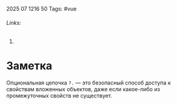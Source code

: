2025 07 1216 50
Tags: #vue 
###### Links: 
1) 
# Заметка
Опциональная цепочка `?.` — это безопасный способ доступа к свойствам вложенных объектов, даже если какое-либо из промежуточных свойств не существует.